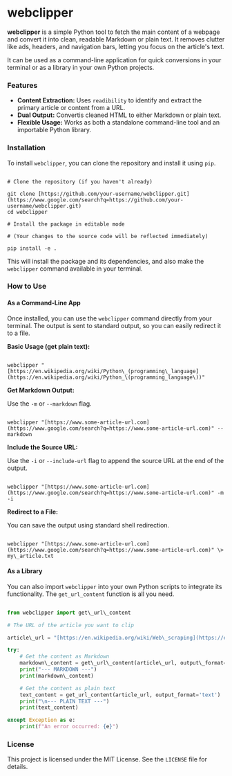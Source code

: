 # webclipper

**webclipper** is a simple Python tool to fetch the main content of a webpage and convert it into clean, readable Markdown or plain text. It removes clutter like ads, headers, and navigation bars, letting you focus on the article's text.

It can be used as a command-line application for quick conversions in your terminal or as a library in your own Python projects.

### Features

* **Content Extraction:** Uses `readibility` to identify and extract the primary article or content from a URL.
* **Dual Output:** Convertis cleaned HTML to either Markdown or plain text.
* **Flexible Usage:** Works as both a standalone command-line tool and an importable Python library.

### Installation

To install `webclipper`, you can clone the repository and install it using `pip`.

```

# Clone the repository (if you haven't already)

git clone [https://github.com/your-username/webclipper.git](https://www.google.com/search?q=https://github.com/your-username/webclipper.git)
cd webclipper

# Install the package in editable mode

# (Your changes to the source code will be reflected immediately)

pip install -e .

```

This will install the package and its dependencies, and also make the `webclipper` command available in your terminal.

### How to Use

#### As a Command-Line App

Once installed, you can use the `webclipper` command directly from your terminal. The output is sent to standard output, so you can easily redirect it to a file.

**Basic Usage (get plain text):**

```

webclipper "[https://en.wikipedia.org/wiki/Python\_(programming\_language](https://en.wikipedia.org/wiki/Python_\(programming_language\))"

```

**Get Markdown Output:**

Use the `-m` or `--markdown` flag.

```

webclipper "[https://www.some-article-url.com](https://www.google.com/search?q=https://www.some-article-url.com)" --markdown

```

**Include the Source URL:**

Use the `-i` or `--include-url` flag to append the source URL at the end of the output.

```

webclipper "[https://www.some-article-url.com](https://www.google.com/search?q=https://www.some-article-url.com)" -m -i

```

**Redirect to a File:**

You can save the output using standard shell redirection.

```

webclipper "[https://www.some-article-url.com](https://www.google.com/search?q=https://www.some-article-url.com)" \> my\_article.txt

```

#### As a Library

You can also import `webclipper` into your own Python scripts to integrate its functionality. The `get_url_content` function is all you need.

```python

from webclipper import get\_url\_content

# The URL of the article you want to clip

article\_url = "[https://en.wikipedia.org/wiki/Web\_scraping](https://en.wikipedia.org/wiki/Web_scraping)"

try:
    # Get the content as Markdown
    markdown\_content = get\_url\_content(article\_url, output\_format='markdown')
    print("--- MARKDOWN ---")
    print(markdown\_content)

    # Get the content as plain text
    text_content = get_url_content(article_url, output_format='text')
    print("\n--- PLAIN TEXT ---")
    print(text_content)

except Exception as e:
    print(f"An error occurred: {e}")

```

### License

This project is licensed under the MIT License. See the `LICENSE` file for details.
